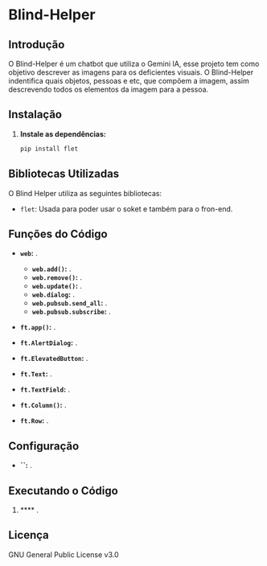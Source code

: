 # Blind-Helper

## Introdução
O Blind-Helper é um chatbot que utiliza o Gemini IA, esse projeto tem como objetivo descrever as imagens para os deficientes visuais. O Blind-Helper indentifica quais objetos, pessoas e etc, que compõem a imagem, assim descrevendo todos os elementos da imagem para a pessoa.

## Instalação

1. **Instale as dependências:**

   ```bash
   pip install flet
   ```

## Bibliotecas Utilizadas

O Blind Helper utiliza as seguintes bibliotecas:

* `flet`: Usada para poder usar o soket e também para o fron-end.

## Funções do Código

* **`web`:** .
  * **`web.add()`:** .
  * **`web.remove()`:** .
  * **`web.update()`:** .
  * **`web.dialog`:** .
  * **`web.pubsub.send_all`:** .
  * **`web.pubsub.subscribe`:** .
    
* **`ft.app()`:** .
  
* **`ft.AlertDialog`:** .
  
* **`ft.ElevatedButton`:** .
  
* **`ft.Text`:** .
  
* **`ft.TextField`:** .
  
* **`ft.Column()`:** .
  
* **`ft.Row`:** .

## Configuração

* **``:** .

## Executando o Código

1. **** .

## Licença

GNU General Public License v3.0
